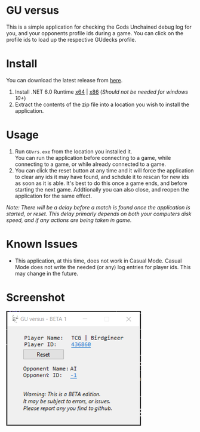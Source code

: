 # GU versus
This is a simple application for checking the Gods Unchained debug log for you, and your opponents profile ids during a game. You can click on the profile ids to load up the respective GUdecks profile.

# Install

You can download the latest release from [here](https://github.com/TimothyMeadows/GUvrs/releases).

1. Install .NET 6.0 Runtime [x64](https://dotnet.microsoft.com/en-us/download/dotnet/thank-you/runtime-desktop-6.0.11-windows-x64-installer) | [x86](https://dotnet.microsoft.com/en-us/download/dotnet/thank-you/runtime-desktop-6.0.11-windows-x86-installer) (*Should not be needed for windows 10+*)
2. Extract the contents of the zip file into a location you wish to install the application.

# Usage

1. Run ```GUvrs.exe``` from the location you installed it.<br/>You can run the application before connecting to a game, while connecting to a game, or while already connected to a game.
2. You can click the reset button at any time and it will force the application to clear any ids it may have found, and schdule it to rescan for new ids as soon as it is able. It's best to do this once a game ends, and before starting the next game. Addtionally you can also close, and reopen the application for the same effect.

*Note: There will be a delay before a match is found once the application is started, or reset. This delay primarly depends on both your computers disk speed, and if any actions are being taken in game.*

# Known Issues

- This application, at this time, does not work in Casual Mode. Casual Mode does not write the needed (or any) log entries for player ids. This may change in the future.

# Screenshot

![beta screnshot](screenshot.png)